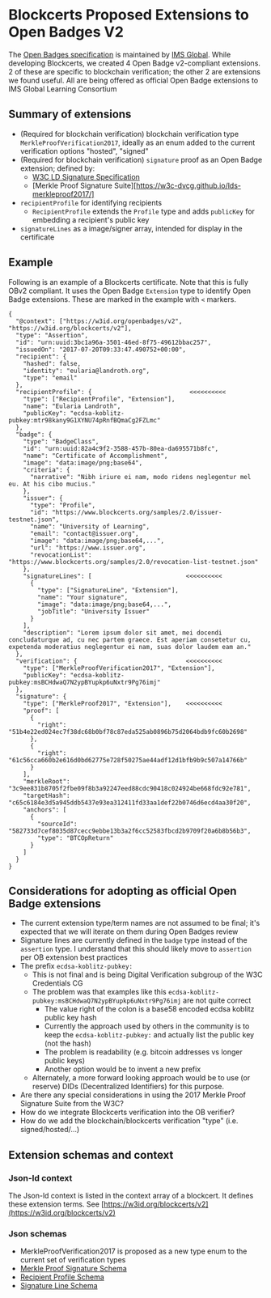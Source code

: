 # Blockcerts Proposed Extensions to Open Badges V2

The [Open Badges specification](https://www.imsglobal.org/sites/default/files/Badges/OBv2p0/index.html) is maintained by [IMS Global](http://www.imsglobal.org/). While developing Blockcerts, we created 4 Open Badge v2-compliant extensions. 2 of these are specific to blockchain verification; the other 2 are extensions we found useful. All are being offered as official Open Badge extensions to IMS Global Learning Consortium

## Summary of extensions

- (Required for blockchain verification) blockchain verification type `MerkleProofVerification2017`, ideally as an enum added to the current verification options "hosted", "signed"
- (Required for blockchain verification) `signature` proof as an Open Badge extension; defined by:
    - [W3C LD Signature Specification](https://w3c-dvcg.github.io/ld-signatures/)
    - [Merkle Proof Signature Suite][https://w3c-dvcg.github.io/lds-merkleproof2017/]
- `recipientProfile` for identifying recipients
  - `RecipientProfile` extends the `Profile` type and adds `publicKey` for embedding a recipient's public key
- `signatureLines` as a image/signer array, intended for display in the certificate

## Example

Following is an example of a Blockcerts certificate. Note that this is fully OBv2 compliant. It uses the Open Badge `Extension` type to identify Open Badge extensions. These are marked in the example with `<` markers.

```
{
  "@context": ["https://w3id.org/openbadges/v2", "https://w3id.org/blockcerts/v2"],
  "type": "Assertion",
  "id": "urn:uuid:3bc1a96a-3501-46ed-8f75-49612bbac257",
  "issuedOn": "2017-07-20T09:33:47.490752+00:00",
  "recipient": {
    "hashed": false,
    "identity": "eularia@landroth.org",
    "type": "email"
  },
  "recipientProfile": {                           <<<<<<<<<<
    "type": ["RecipientProfile", "Extension"],
    "name": "Eularia Landroth",
    "publicKey": "ecdsa-koblitz-pubkey:mtr98kany9G1XYNU74pRnfBQmaCg2FZLmc"
  },
  "badge": {
    "type": "BadgeClass",
    "id": "urn:uuid:82a4c9f2-3588-457b-80ea-da695571b8fc",
    "name": "Certificate of Accomplishment",
    "image": "data:image/png;base64",
    "criteria": {
      "narrative": "Nibh iriure ei nam, modo ridens neglegentur mel eu. At his cibo mucius."
    },
    "issuer": {
      "type": "Profile",
      "id": "https://www.blockcerts.org/samples/2.0/issuer-testnet.json",
      "name": "University of Learning",
      "email": "contact@issuer.org",
      "image": "data:image/png;base64,...",
      "url": "https://www.issuer.org",
      "revocationList": "https://www.blockcerts.org/samples/2.0/revocation-list-testnet.json"
    },
    "signatureLines": [                          <<<<<<<<<<
      {
        "type": ["SignatureLine", "Extension"],
        "name": "Your signature",
        "image": "data:image/png;base64,...",
        "jobTitle": "University Issuer"
      }
    ],
    "description": "Lorem ipsum dolor sit amet, mei docendi concludaturque ad, cu nec partem graece. Est aperiam consetetur cu, expetenda moderatius neglegentur ei nam, suas dolor laudem eam an."
  },
  "verification": {                              <<<<<<<<<<
    "type": ["MerkleProofVerification2017", "Extension"],
    "publicKey": "ecdsa-koblitz-pubkey:msBCHdwaQ7N2ypBYupkp6uNxtr9Pg76imj"
  },
  "signature": {
    "type": ["MerkleProof2017", "Extension"],    <<<<<<<<<<
    "proof": [
      {
        "right": "51b4e22ed024ec7f38dc68b0bf78c87eda525ab0896b75d2064bdb9fc60b2698"
      },
      {
        "right": "61c56cca660b2e616d0bd62775e728f50275ae44adf12d1bfb9b9c507a14766b"
      }
    ],
    "merkleRoot": "3c9ee831b8705f2fbe09f8b3a92247eed88cdc90418c024924be668fdc92e781",
    "targetHash": "c65c6184e3d5a945ddb5437e93ea312411fd33aa1def22b0746d6ecd4aa30f20",
    "anchors": [
      {
        "sourceId": "582733d7cef8035d87cecc9ebbe13b3a2f6cc52583fbcd2b9709f20a6b8b56b3",
        "type": "BTCOpReturn"
      }
    ]
  }
}
```

## Considerations for adopting as official Open Badge extensions

- The current extension type/term names are not assumed to be final; it's expected that we will iterate on them during Open Badges review
- Signature lines are currently defined in the `badge` type instead of the  `assertion` type. I understand that this should likely move to `assertion` per OB extension best practices
- The prefix `ecdsa-koblitz-pubkey:` 
    - This is not final and is being Digital Verification subgroup of the W3C Credentials CG
    - The problem was that examples like this `ecdsa-koblitz-pubkey:msBCHdwaQ7N2ypBYupkp6uNxtr9Pg76imj` are not quite correct
        - The value right of the colon is a base58 encoded ecdsa koblitz public key hash
        - Currently the approach used by others in the community is to keep the `ecdsa-koblitz-pubkey:` and actually list the public key (not the hash)
        - The problem is readability (e.g. bitcoin addresses vs longer public keys)
        - Another option would be to invent a new prefix
    - Alternately, a more forward looking approach would be to use (or reserve) DIDs (Decentralized Identifiers) for this purpose. 
- Are there any special considerations in using the 2017 Merkle Proof Signature Suite from the W3C?
- How do we integrate Blockcerts verification into the OB verifier?
- How do we add the blockchain/blockcerts verification "type" (i.e. signed/hosted/...)

## Extension schemas and context

### Json-ld context

The Json-ld context is listed in the context array of a blockcert. It defines these extension terms. See [https://w3id.org/blockcerts/v2](https://w3id.org/blockcerts/v2)

### Json schemas

- MerkleProofVerification2017 is proposed as a new type enum to the current set of verification types
- [Merkle Proof Signature Schema](https://github.com/blockchain-certificates/cert-schema/blob/master/docs/merkleProofSignatureExtension_schema.md)
- [Recipient Profile Schema](https://github.com/blockchain-certificates/cert-schema/blob/master/docs/recipientProfileExtension_schema.md)
- [Signature Line Schema](https://github.com/blockchain-certificates/cert-schema/blob/master/docs/signatureLineExtension_schema.md)

